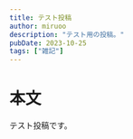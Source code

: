 ```yaml
---
title: テスト投稿
author: miruoo
description: "テスト用の投稿。"
pubDate: 2023-10-25
tags: ["雑記"]
---
```


# 本文

テスト投稿です。
